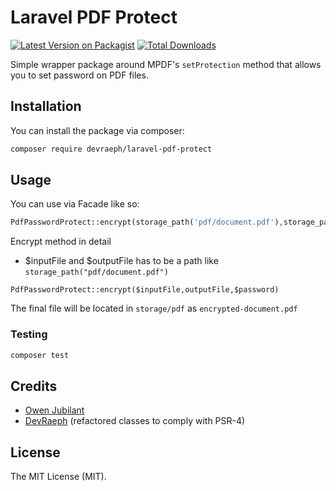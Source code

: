 # Laravel PDF Protect

[![Latest Version on Packagist](https://img.shields.io/packagist/v/devraeph/laravel-pdf-protect.svg?style=flat-square)](https://packagist.org/packages/devraeph/laravel-pdf-protect)
[![Total Downloads](https://img.shields.io/packagist/dt/devraeph/laravel-pdf-protect.svg?style=flat-square)](https://packagist.org/packages/devraeph/laravel-pdf-protect)

Simple wrapper package around MPDF's `setProtection` method that allows you to set password on PDF files.

## Installation

You can install the package via composer:

```bash
composer require devraeph/laravel-pdf-protect
```

## Usage

You can use via Facade like so:

```php
PdfPasswordProtect::encrypt(storage_path('pdf/document.pdf'),storage_path('pdf/'.'encrypted-documented.pdf'),'janedoe');
```
Encrypt method in detail
* $inputFile and $outputFile has to be a path like `storage_path("pdf/document.pdf")`
```
PdfPasswordProtect::encrypt($inputFile,outputFile,$password)
```

The final file will be located in `storage/pdf` as `encrypted-document.pdf`

### Testing

```bash
composer test
```

## Credits

- [Owen Jubilant](https://github.com/owenoj)
- [DevRaeph](https://github.com/devraeph) (refactored classes to comply with PSR-4)

## License
The MIT License (MIT).

